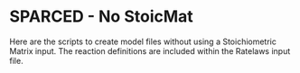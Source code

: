 # SPARCED - No StoicMat 

Here are the scripts to create model files without using a Stoichiometric Matrix input. The reaction definitions are included within the Ratelaws input file.
